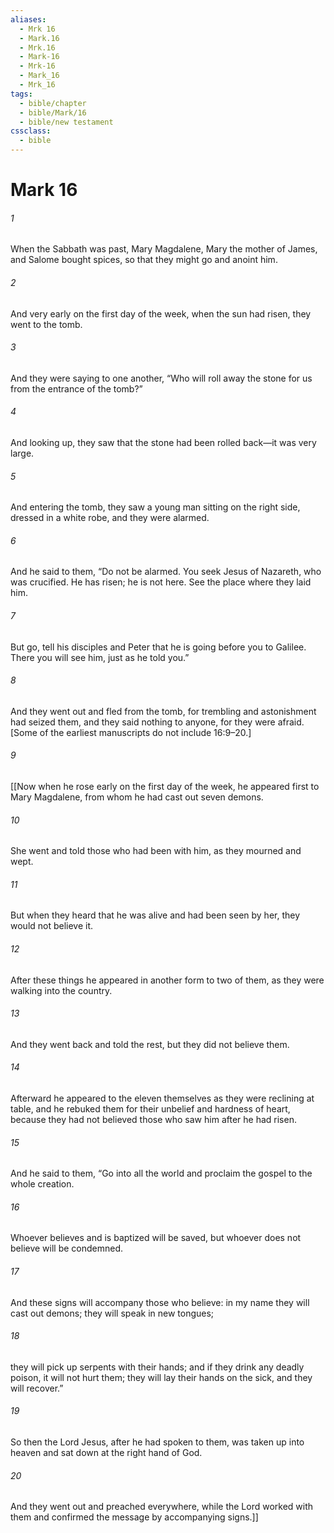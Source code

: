 ```yaml
---
aliases:
  - Mrk 16
  - Mark.16
  - Mrk.16
  - Mark-16
  - Mrk-16
  - Mark_16
  - Mrk_16
tags:
  - bible/chapter
  - bible/Mark/16
  - bible/new testament
cssclass:
  - bible
---
```


# Mark 16

###### 1
When the Sabbath was past, Mary Magdalene, Mary the mother of James, and Salome bought spices, so that they might go and anoint him.
###### 2
And very early on the first day of the week, when the sun had risen, they went to the tomb.
###### 3
And they were saying to one another, “Who will roll away the stone for us from the entrance of the tomb?”
###### 4
And looking up, they saw that the stone had been rolled back—it was very large.
###### 5
And entering the tomb, they saw a young man sitting on the right side, dressed in a white robe, and they were alarmed.
###### 6
And he said to them, “Do not be alarmed. You seek Jesus of Nazareth, who was crucified. He has risen; he is not here. See the place where they laid him.
###### 7
But go, tell his disciples and Peter that he is going before you to Galilee. There you will see him, just as he told you.”
###### 8
And they went out and fled from the tomb, for trembling and astonishment had seized them, and they said nothing to anyone, for they were afraid. [Some of the earliest manuscripts do not include 16:9–20.]
###### 9
[[Now when he rose early on the first day of the week, he appeared first to Mary Magdalene, from whom he had cast out seven demons.
###### 10
She went and told those who had been with him, as they mourned and wept.
###### 11
But when they heard that he was alive and had been seen by her, they would not believe it.
###### 12
After these things he appeared in another form to two of them, as they were walking into the country.
###### 13
And they went back and told the rest, but they did not believe them.
###### 14
Afterward he appeared to the eleven themselves as they were reclining at table, and he rebuked them for their unbelief and hardness of heart, because they had not believed those who saw him after he had risen.
###### 15
And he said to them, “Go into all the world and proclaim the gospel to the whole creation.
###### 16
Whoever believes and is baptized will be saved, but whoever does not believe will be condemned.
###### 17
And these signs will accompany those who believe: in my name they will cast out demons; they will speak in new tongues;
###### 18
they will pick up serpents with their hands; and if they drink any deadly poison, it will not hurt them; they will lay their hands on the sick, and they will recover.”
###### 19
So then the Lord Jesus, after he had spoken to them, was taken up into heaven and sat down at the right hand of God.
###### 20
And they went out and preached everywhere, while the Lord worked with them and confirmed the message by accompanying signs.]]


